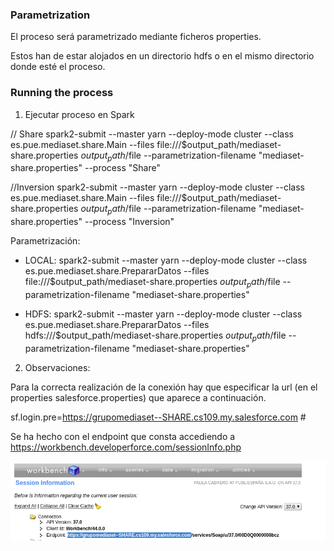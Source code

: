 ### Parametrization

El proceso será parametrizado mediante ficheros properties.

Estos han de estar alojados en un directorio hdfs o en el mismo directorio donde esté el proceso.

### Running the process

1. Ejecutar proceso en Spark

// Share
spark2-submit --master yarn --deploy-mode cluster --class es.pue.mediaset.share.Main --files file:///$output_path/mediaset-share.properties $output_path/$file --parametrization-filename "mediaset-share.properties" --process "Share"

//Inversion
spark2-submit --master yarn --deploy-mode cluster --class es.pue.mediaset.share.Main --files file:///$output_path/mediaset-share.properties $output_path/$file --parametrization-filename "mediaset-share.properties" --process "Inversion"

Parametrización: 

 * LOCAL: spark2-submit --master yarn --deploy-mode cluster --class es.pue.mediaset.share.PrepararDatos --files file:///$output_path/mediaset-share.properties $output_path/$file --parametrization-filename "mediaset-share.properties"

 * HDFS: spark2-submit --master yarn --deploy-mode cluster --class es.pue.mediaset.share.PrepararDatos --files hdfs:///$output_path/mediaset-share.properties $output_path/$file --parametrization-filename "mediaset-share.properties"

2. Observaciones:

Para la correcta realización de la conexión hay que especificar la url (en el properties salesforce.properties) que aparece a continuación.

sf.login.pre=https://grupomediaset--SHARE.cs109.my.salesforce.com #

Se ha hecho con el endpoint que consta accediendo a https://workbench.developerforce.com/sessionInfo.php

![salesforce sessioninfo page](doc/images/sessioninfo.png)